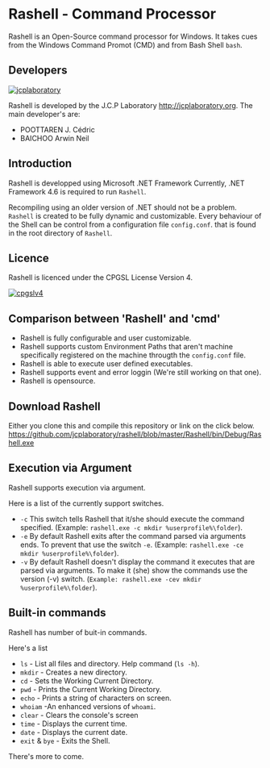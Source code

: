 # Rashell - Command Processor
Rashell is an Open-Source command processor for Windows.
It takes cues from the Windows Command Promot (CMD) and from Bash Shell <code>bash</code>.

Developers
--------------------------------------------
[![jcplaboratory](https://www.jcplaboratory.org/wp-content/uploads/2016/08/nav-banner_ra_large.png?w=250)](http://jcplaboratory.org)

Rashell is developed by the J.C.P Laboratory <http://jcplaboratory.org>.
The main developer's are:

* POOTTAREN J. Cédric
* BAICHOO Arwin Neil

Introduction
--------------------------------------------

Rashell is developped using Microsoft .NET Framework
Currently, .NET Framework 4.6 is required to run <code>Rashell</code>.

Recompiling using an older version of .NET should not be a problem.
<code>Rashell</code> is created to be fully dynamic and customizable.
Every behaviour of the Shell can be control from a configuration file <code>config.conf</code>. 
that is found in the root directory of <code>Rashell</code>.


Licence
--------------------------------------------

Rashell is licenced under the CPGSL License Version 4.

[![cpgslv4](https://i0.wp.com/www.jcplaboratory.org/wp-content/uploads/2016/08/CPGSL-V4-400x.png?w=100)](https://www.jcplaboratory.org/products/cpgsl-version-4/)

Comparison between 'Rashell' and 'cmd'
--------------------------------------------

* Rashell is fully configurable and user customizable.
* Rashell supports custom Environment Paths that aren't machine specifically registered on the machine througth the <code>config.conf</code> file.
* Rashell is able to execute user defined executables.
* Rashell supports event and error loggin (We're still working on that one).
* Rashell is opensource.

Download Rashell
--------------------------------------------

Either you clone this and compile this repository or link on the click below.
https://github.com/jcplaboratory/rashell/blob/master/Rashell/bin/Debug/Rashell.exe

Execution via Argument
--------------------------------------------
Rashell supports execution via argument.

Here is a list of the currently support switches.

* `-c` This switch tells Rashell that it/she should execute the command specified. (Example: `rashell.exe -c mkdir %userprofile%\folder`).
* `-e` By default Rashell exits after the command parsed via arguments ends. To prevent that use the switch `-e`. (Example: `rashell.exe -ce mkdir %userprofile%\folder`).
* `-v` By default Rashell doesn't display the command it executes that are parsed via arguments. To make it (she) show the commands use the version (-v) switch. (`Example: rashell.exe -cev mkdir %userprofile%\folder`).

Built-in commands
--------------------------------------------

Rashell has number of buit-in commands.

Here's a list

* `ls` - List all files and directory. Help command (`ls -h`).
* `mkdir` - Creates a new directory.
* `cd` - Sets the Working Current Directory.
* `pwd` - Prints the Current Working Directory.
* `echo` - Prints a string of characters on screen.
* `whoiam` -An enhanced versions of `whoami`.
* `clear` - Clears the console's screen
* `time` - Displays the current time.
* `date` - Displays the current date.
* `exit` & `bye` - Exits the Shell.

There's more to come.



